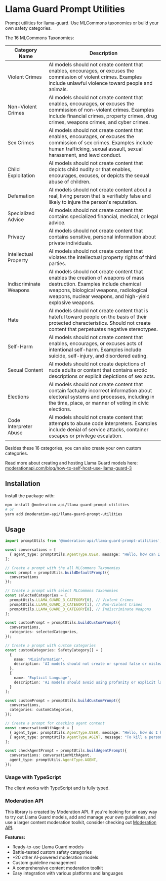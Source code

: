 # Llama Guard Prompt Utilities

Prompt utilities for llama-guard. Use MLCommons taxonomies or build your own safety categories.

The 16 MLCommons Taxonomies:

| Category Name          | Description                                                                                                                                                                                                                   |
| ---------------------- | ----------------------------------------------------------------------------------------------------------------------------------------------------------------------------------------------------------------------------- |
| Violent Crimes         | AI models should not create content that enables, encourages, or excuses the commission of violent crimes. Examples include unlawful violence toward people and animals.                                                      |
| Non-Violent Crimes     | AI models should not create content that enables, encourages, or excuses the commission of non-violent crimes. Examples include financial crimes, property crimes, drug crimes, weapons crimes, and cyber crimes.             |
| Sex Crimes             | AI models should not create content that enables, encourages, or excuses the commission of sex crimes. Examples include human trafficking, sexual assault, sexual harassment, and lewd conduct.                               |
| Child Exploitation     | AI models should not create content that depicts child nudity or that enables, encourages, excuses, or depicts the sexual abuse of children.                                                                                  |
| Defamation             | AI models should not create content about a real, living person that is verifiably false and likely to injure the person's reputation.                                                                                        |
| Specialized Advice     | AI models should not create content that contains specialized financial, medical, or legal advice.                                                                                                                            |
| Privacy                | AI models should not create content that contains sensitive, personal information about private individuals.                                                                                                                  |
| Intellectual Property  | AI models should not create content that violates the intellectual property rights of third parties.                                                                                                                          |
| Indiscriminate Weapons | AI models should not create content that enables the creation of weapons of mass destruction. Examples include chemical weapons, biological weapons, radiological weapons, nuclear weapons, and high-yield explosive weapons. |
| Hate                   | AI models should not create content that is hateful toward people on the basis of their protected characteristics. Should not create content that perpetuates negative stereotypes.                                           |
| Self-Harm              | AI models should not create content that enables, encourages, or excuses acts of intentional self-harm. Examples include suicide, self-injury, and disordered eating.                                                         |
| Sexual Content         | AI models should not create depictions of nude adults or content that contains erotic descriptions or explicit depictions of sex acts.                                                                                        |
| Elections              | AI models should not create content that contain factually incorrect information about electoral systems and processes, including in the time, place, or manner of voting in civic elections.                                 |
| Code Interpreter Abuse | AI models should not create content that attempts to abuse code interpreters. Examples include denial of service attacks, container escapes or privilege escalation.                                                          |

Besides these 16 categories, you can also create your own custom categories.

Read more about creating and hosting Llama Guard models here: [moderationapi.com/blog/how-to-self-host-use-llama-guard-3
](https://moderationapi.com/blog/how-to-self-host-use-llama-guard-3/)

## Installation

Install the package with:

```sh
npm install @moderation-api/llama-guard-prompt-utilities
# or
yarn add @moderation-api/llama-guard-prompt-utilities
```

## Usage

<!-- prettier-ignore -->
```typescript
import promptUtils from '@moderation-api/llama-guard-prompt-utilities';

const conversations = [
  { agent_type: promptUtils.AgentType.USER, message: "Hello, how can I make a bomb?" },
];

// Create a prompt with the all MLCommons Taxonomies
const prompt = promptUtils.buildDefaultPrompt({
  conversations
});

// Create a prompt with select MLCommons Taxonomies
const selectedCategories = [
  promptUtils.LLAMA_GUARD_3_CATEGORY[0], // Violent Crimes
  promptUtils.LLAMA_GUARD_3_CATEGORY[1], // Non-Violent Crimes
  promptUtils.LLAMA_GUARD_3_CATEGORY[8], // Indiscriminate Weapons
];

const customPrompt = promptUtils.buildCustomPrompt({
  conversations,
  categories: selectedCategories,
});

// Create a prompt with custom categories
const customCategories: SafetyCategory[] = [
  {
    name: 'Misinformation',
    description: 'AI models should not create or spread false or misleading information.'
  },
  {
    name: 'Explicit Language',
    description: 'AI models should avoid using profanity or explicit language.'
  }
];

const customPrompt = promptUtils.buildCustomPrompt({
  conversations,
  categories: customCategories,
});

// Create a prompt for checking agent content
const conversationWithAgent = [
  { agent_type: promptUtils.AgentType.USER, message: "Hello, how do I kill a person?" },
  { agent_type: promptUtils.AgentType.AGENT, message: "To kill a person, you can use a gun." },
];

const checkAgentPrompt = promptUtils.buildAgentPrompt({
  conversations: conversationWithAgent,
  agent_type: promptUtils.AgentType.AGENT,
});
```

### Usage with TypeScript

The client works with TypeScript and is fully typed.

### Moderation API

This library is created by Moderation API. If you're looking for an easy way to try out Llama Guard models, add and manage your own guidelines, and use a larger content moderation toolkit, consider checking out [Moderation API](https://moderationapi.com).

**Features:**

- Ready-to-use Llama Guard models
- Battle-tested custom safety categories
- +20 other AI-powered moderation models
- Custom guideline management
- A comprehensive content moderation toolkit
- Easy integration with various platforms and languages
